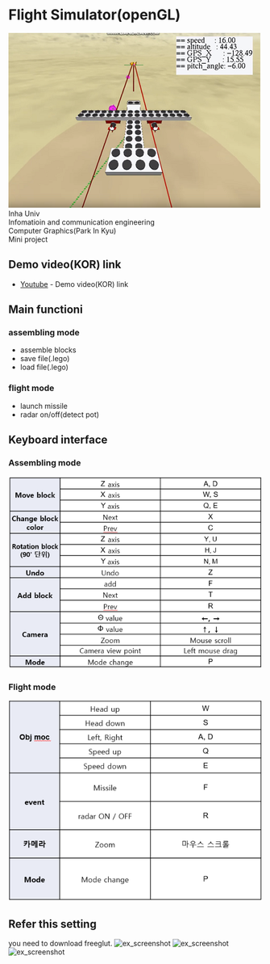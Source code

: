 # Flight Simulator(openGL)
![ex_screenshot](md_img/main.png)
Inha Univ   
Infomatioin and communication engineering   
Computer Graphics(Park In Kyu)   
Mini project   

## Demo video(KOR) link
* [Youtube](https://www.youtube.com/watch?v=3a22c5xiA1s) - Demo video(KOR) link

## Main functioni
### assembling mode
* assemble blocks
* save file(.lego)
* load file(.lego)
### flight mode
* launch missile
* radar on/off(detect pot)

## Keyboard interface
### Assembling mode
![ex_screenshot](md_img/interface1.png)
### Flight mode
![ex_screenshot](md_img/interface2.png)


## Refer this setting   
you need to download freeglut.
![ex_screenshot](md_img/setting1.png)
![ex_screenshot](md_img/setting2.png)
![ex_screenshot](md_img/setting3.png)

